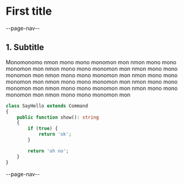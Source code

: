 # First title

--page-nav--

## 1. Subtitle

Monomonomo nmon mono mono monomon mon nmon mono mono monomon mon nmon mono mono monomon mon nmon mono mono monomon mon nmon mono mono monomon mon nmon mono mono monomon mon nmon mono mono monomon mon nmon mono mono monomon mon nmon mono mono monomon mon nmon mono mono monomon mon nmon mono mono monomon mon 

```php
class SayHello extends Command
{
    public function show(): string
    {
        if (true) {
            return 'ok';
        }

        return 'oh no';
    }
}
```

--page-nav--
